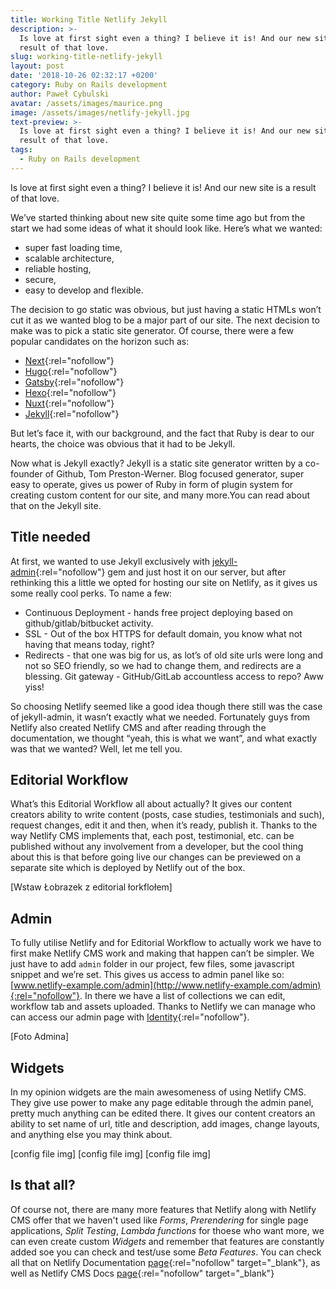 ```yaml
---
title: Working Title Netlify Jekyll
description: >-
  Is love at first sight even a thing? I believe it is! And our new site is a
  result of that love.
slug: working-title-netlify-jekyll
layout: post
date: '2018-10-26 02:32:17 +0200'
category: Ruby on Rails development
author: Paweł Cybulski
avatar: /assets/images/maurice.png
image: /assets/images/netlify-jekyll.jpg
text-preview: >-
  Is love at first sight even a thing? I believe it is! And our new site is a
  result of that love.
tags:
  - Ruby on Rails development
---
```

Is love at first sight even a thing? I believe it is! And our new site is a result of that love.

We’ve started thinking about new site quite some time ago but from the start we had some ideas of what it should look like. Here’s what we wanted:

* super fast loading time,
* scalable architecture,
* reliable hosting,
* secure,
* easy to develop and flexible.

The decision to go static was obvious, but just having a static HTMLs won’t cut it as we wanted blog to be a major part of our site. The next decision to make was to pick a static site generator. Of course, there were a few popular candidates on the horizon such as:

* [Next](https://nextjs.org/){:rel="nofollow"}
* [Hugo](https://gohugo.io/){:rel="nofollow"}
* [Gatsby](https://www.gatsbyjs.org/){:rel="nofollow"}
* [Hexo](https://hexo.io/){:rel="nofollow"}
* [Nuxt](https://nuxtjs.org/){:rel="nofollow"}
* [Jekyll](https://jekyllrb.com/){:rel="nofollow"}

But let’s face it, with our background, and the fact that Ruby is dear to our hearts, the choice was obvious that it had to be Jekyll.

Now what is Jekyll exactly? Jekyll is a static site generator written by a co-founder of Github, Tom Preston-Werner. Blog focused generator, super easy to operate, gives us power of Ruby in form of plugin system for creating custom content for our site, and many more.You can read about that on the Jekyll site.

## Title needed
At first, we wanted to use Jekyll exclusively with [jekyll-admin](https://github.com/jekyll/jekyll-admin){:rel="nofollow"} gem and just host it on our server, but after rethinking this a little we opted for hosting our site on Netlify, as it gives us some really cool perks. To name a few:

* Continuous Deployment - hands free project deploying based on github/gitlab/bitbucket activity.
* SSL - Out of the box HTTPS for default domain, you know what not having that means today, right?
* Redirects - that one was big for us, as lot’s of old site urls were long and not so SEO friendly, so we had to change them, and redirects are a blessing.
Git gateway - GitHub/GitLab accountless access to repo? Aww yiss!

So choosing Netlify seemed like a good idea though there still was the case of jekyll-admin, it wasn’t exactly what we needed. Fortunately guys from Netlify also created Netlify CMS and after reading through the documentation, we thought “yeah, this is what we want”, and what exactly was that we wanted? Well, let me tell you.

## Editorial Workflow

What’s this Editorial Workflow all about actually? It gives our content creators ability to write content (posts, case studies, testimonials and such), request changes, edit it and then, when it’s ready, publish it. Thanks to the way Netlify CMS implements that, each post, testimonial, etc. can be published without any involvement from a developer, but the cool thing about this is that before going live our changes can be previewed on a separate site which is deployed by Netlify out of the box.

[Wstaw Łobrazek z editorial łorkflołem]

## Admin

To fully utilise Netlify and for Editorial Workflow to actually work we have to first make Netlify CMS work and making that happen can’t be simpler. We just have to add `admin` folder in our project, few files, some javascript snippet and we’re set. This gives us access to admin panel like so: [www.netlify-example.com/admin](http://www.netlify-example.com/admin){:rel="nofollow"}. In there we have a list of collections we can edit, workflow tab and assets uploaded. Thanks to Netlify we can manage who can access our admin page with [Identity](https://www.netlify.com/docs/identity/){:rel="nofollow"}.

[Foto Admina]

## Widgets

In my opinion widgets are the main awesomeness of using Netlify CMS. They give use power to make any page editable through the admin panel, pretty much anything can be edited there. It gives our content creators an ability to set name of  url, title and description, add images, change layouts, and anything else you may think about.


[config file img] [config file img] [config file img]

## Is that all?

Of course not, there are many more features that Netlify along with Netlify CMS offer that we haven't used like *Forms*, *Prerendering* for single page applications, *Split Testing*, *Lambda functions* for thoese who want more, we can even create custom *Widgets* and remember that features are constantly added soe you can check and test/use some *Beta Features*. You can check all that on Netlify Documentation [page](https://www.netlify.com/docs){:rel="nofollow" target="_blank"}, as well as Netlify CMS Docs [page](https://www.netlifycms.org/docs){:rel="nofollow" target="_blank"}
